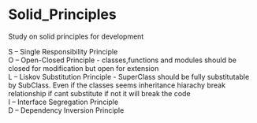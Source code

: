 # Solid_Principles
Study on solid principles for development

S – Single Responsibility Principle\
O – Open-Closed Principle - classes,functions and modules should be closed for modification but open for extension\
L – Liskov Substitution Principle - SuperClass should be fully substitutable by SubClass. Even if the classes seems inheritance hiarachy break relationship if cant substitute if not it will break the code\
I – Interface Segregation Principle\
D – Dependency Inversion Principle

